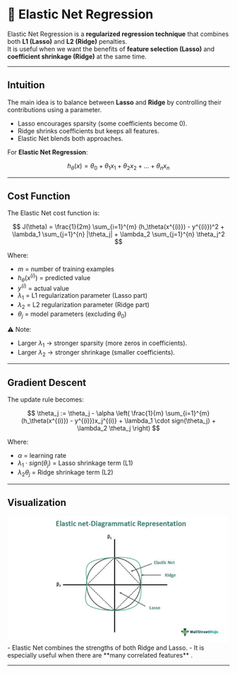 # 📘 Elastic Net Regression

Elastic Net Regression is a **regularized regression technique** that combines both **L1 (Lasso)** and **L2 (Ridge)** penalties.  
It is useful when we want the benefits of **feature selection (Lasso)** and **coefficient shrinkage (Ridge)** at the same time.  

---

##  Intuition

The main idea is to balance between **Lasso** and **Ridge** by controlling their contributions using a parameter.  
- Lasso encourages sparsity (some coefficients become 0).  
- Ridge shrinks coefficients but keeps all features.  
- Elastic Net blends both approaches.

For **Elastic Net Regression**:

$$
h_\theta(x) = \theta_0 + \theta_1 x_1 + \theta_2 x_2 + ... + \theta_n x_n
$$

---

##  Cost Function

The Elastic Net cost function is:

$$
J(\theta) = \frac{1}{2m} \sum_{i=1}^{m} (h_\theta(x^{(i)}) - y^{(i)})^2 + \lambda_1 \sum_{j=1}^{n} |\theta_j| + \lambda_2 \sum_{j=1}^{n} \theta_j^2
$$

Where:
- $m$ = number of training examples  
- $h_\theta(x^{(i)})$ = predicted value  
- $y^{(i)}$ = actual value  
- $\lambda_1$ = L1 regularization parameter (Lasso part)  
- $\lambda_2$ = L2 regularization parameter (Ridge part)  
- $\theta_j$ = model parameters (excluding $\theta_0$)   

⚠️ Note:  
- Larger $\lambda_1$ → stronger sparsity (more zeros in coefficients).  
- Larger $\lambda_2$ → stronger shrinkage (smaller coefficients).  

---

##  Gradient Descent

The update rule becomes:

$$
\theta_j := \theta_j - \alpha \left( \frac{1}{m} \sum_{i=1}^{m} (h_\theta(x^{(i)}) - y^{(i)})x_j^{(i)} + \lambda_1 \cdot sign(\theta_j) + \lambda_2 \theta_j \right)
$$

Where:  
- $\alpha$ = learning rate  
- $\lambda_1 \cdot sign(\theta_j)$ = Lasso shrinkage term (L1)  
- $\lambda_2 \theta_j$ = Ridge shrinkage term (L2)  

---

##  Visualization

<img src="./Elastic_net_diagram.jpg" alt="Elastic Net Visualization" width="500"/>
- Elastic Net combines the strengths of both Ridge and Lasso.  
- It is especially useful when there are  **many correlated features** .

---

